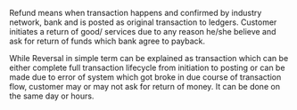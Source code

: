 Refund means when transaction happens and confirmed by industry network,  bank and is posted as original transaction to ledgers. Customer initiates a return of good/ services due to any reason he/she believe and ask for return of funds which bank agree to payback.

While Reversal in simple term can be explained as transaction which can be either complete full transaction lifecycle from initiation to posting or can be made due to error of system which got broke in due course of transaction flow, customer may or may not ask for return of money.  It can be done on the same day or hours.